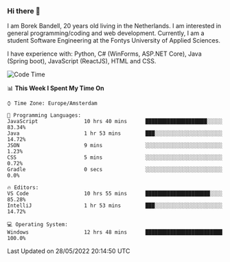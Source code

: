 ### Hi there 👋

I am Borek Bandell, 20 years old living in the Netherlands. I am interested in general programming/coding and web development. Currently, I am a student Software Engineering at the Fontys University of Applied Sciences.

I have experience with: Python, C# (WinForms, ASP.NET Core), Java (Spring boot), JavaScript (ReactJS), HTML and CSS.

<!--START_SECTION:waka-->
![Code Time](http://img.shields.io/badge/Code%20Time-158%20hrs%2036%20mins-blue)

📊 **This Week I Spent My Time On** 

```text
⌚︎ Time Zone: Europe/Amsterdam

💬 Programming Languages: 
JavaScript               10 hrs 40 mins      ████████████████████░░░░░   83.34% 
Java                     1 hr 53 mins        ███░░░░░░░░░░░░░░░░░░░░░░   14.72% 
JSON                     9 mins              ░░░░░░░░░░░░░░░░░░░░░░░░░   1.23% 
CSS                      5 mins              ░░░░░░░░░░░░░░░░░░░░░░░░░   0.72% 
Gradle                   0 secs              ░░░░░░░░░░░░░░░░░░░░░░░░░   0.0%

🔥 Editors: 
VS Code                  10 hrs 55 mins      █████████████████████░░░░   85.28% 
IntelliJ                 1 hr 53 mins        ███░░░░░░░░░░░░░░░░░░░░░░   14.72%

💻 Operating System: 
Windows                  12 hrs 48 mins      █████████████████████████   100.0%

```


 Last Updated on 28/05/2022 20:14:50 UTC
<!--END_SECTION:waka-->

<!--**tcBorek2002/tcBorek2002** is a ✨ _special_ ✨ repository because its `README.md` (this file) appears on your GitHub profile.

Here are some ideas to get you started:

- 🔭 I’m currently working on ...
- 🌱 I’m currently learning ...
- 👯 I’m looking to collaborate on ...
- 🤔 I’m looking for help with ...
- 💬 Ask me about ...
- 📫 How to reach me: ...
- 😄 Pronouns: ...
- ⚡ Fun fact: ...
-->
